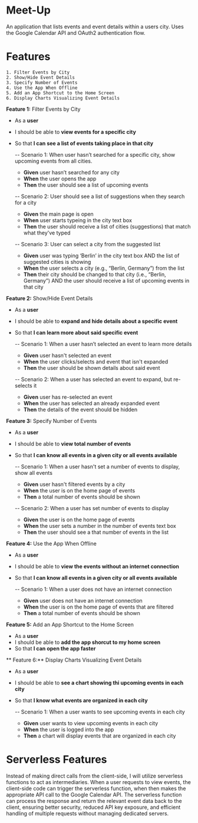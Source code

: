 # Meet-Up

An application that lists events and event details within a users city. Uses the Google Calendar API and OAuth2 authentication flow.

# Features

    1. Filter Events by City
    2. Show/Hide Event Details
    3. Specify Number of Events
    4. Use the App When Offline
    5. Add an App Shortcut to the Home Screen
    6. Display Charts Visualizing Event Details

**Feature 1:** Filter Events by City

- As a **user**
- I should be able to **view events for a specific city**
- So that **I can see a list of events taking place in that city**

  -- Scenario 1: When user hasn’t searched for a specific city, show upcoming events from all cities.

  - **Given** user hasn’t searched for any city
  - **When** the user opens the app
  - **Then** the user should see a list of upcoming events

  -- Scenario 2: User should see a list of suggestions when they search for a city

  - **Given** the main page is open
  - **When** user starts typeing in the city text box
  - **Then** the user should receive a list of cities (suggestions) that match what they've typed

  -- Scenario 3: User can select a city from the suggested list

  - **Given** user was typing ‘Berlin’ in the city text box AND the list of suggested cities is showing
  - **When** the user selects a city (e.g., “Berlin, Germany”) from the list
  - **Then** their city should be changed to that city (i.e., “Berlin, Germany”) AND the user should receive a list of upcoming events in that city

**Feature 2:** Show/Hide Event Details

- As a **user**
- I should be able to **expand and hide details about a specific event**
- So that **I can learn more about said specific event**

  -- Scenario 1: When a user hasn’t selected an event to learn more details

  - **Given** user hasn't selected an event
  - **When** the user clicks/selects and event that isn't expanded
  - **Then** the user should be shown details about said event

  -- Scenario 2: When a user has selected an event to expand, but re-selects it

  - **Given** user has re-selected an event
  - **When** the user has selected an already expanded event
  - **Then** the details of the event should be hidden

**Feature 3:** Specify Number of Events

- As a **user**
- I should be able to **view total number of events**
- So that **I can know all events in a given city or all events available**

  -- Scenario 1: When a user hasn't set a number of events to display, show all events

  - **Given** user hasn't filtered events by a city
  - **When** the user is on the home page of events
  - **Then** a total number of events should be shown

  -- Scenario 2: When a user has set number of events to display

  - **Given** the user is on the home page of events
  - **When** the user sets a number in the number of events text box
  - **Then** the user should see a that number of events in the list

**Feature 4:** Use the App When Offline

- As a **user**
- I should be able to **view the events without an internet connection**
- So that **I can know all events in a given city or all events available**

  -- Scenario 1: When a user does not have an internet connection

  - **Given** user does not have an internet connection
  - **When** the user is on the home page of events that are filtered
  - **Then** a total number of events should be shown

**Feature 5:** Add an App Shortcut to the Home Screen

- As a **user**
- I should be able to **add the app shorcut to my home screen**
- So that **I can open the app faster**

** Feature 6:** Display Charts Visualizing Event Details

- As a **user**
- I should be able to **see a chart showing thi upcoming events in each city**
- So that **I know what events are organized in each city**

  -- Scenario 1: When a user wants to see upcoming events in each city

  - **Given** user wants to view upcoming events in each city
  - **When** the user is logged into the app
  - **Then** a chart will display events that are organized in each city

# Serverless Features

Instead of making direct calls from the client-side, I will utilize serverless functions to act as intermediaries. When a user requests to view events, the client-side code can trigger the serverless function, when then makes the appropriate API call to the Google Calendar API. The serverless function can process the response and return the relevant event data back to the client, ensuring better security, reduced API key exposure, and efficient handling of multiple requests without managing dedicated servers.
